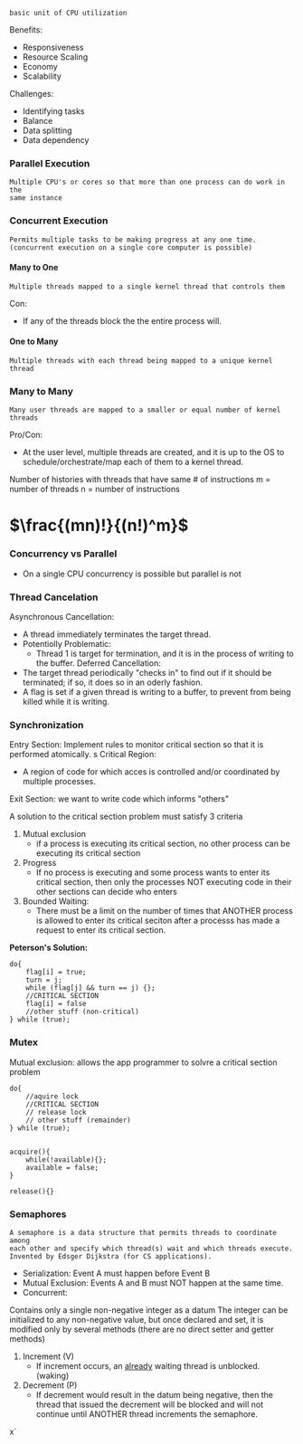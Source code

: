 	basic unit of CPU utilization

Benefits:
- Responsiveness
- Resource Scaling
- Economy
- Scalability

Challenges:
- Identifying tasks
- Balance
- Data splitting
- Data dependency 

### Parallel Execution
	Multiple CPU's or cores so that more than one process can do work in the 
	same instance

### Concurrent Execution
	Permits multiple tasks to be making progress at any one time. 
	(concurrent execution on a single core computer is possible)

#### Many to One
	Multiple threads mapped to a single kernel thread that controls them

Con:
- If any of the threads block the the entire process will.
#### One to Many
	Multiple threads with each thread being mapped to a unique kernel thread

### Many to Many
	Many user threads are mapped to a smaller or equal number of kernel threads

Pro/Con:
- At the user level, multiple threads are created, and it is up to the OS to schedule/orchestrate/map each of them to a kernel thread. 


Number of histories with threads that have same # of instructions
m = number of threads
n = number of instructions
# $\frac{(mn)!}{(n!)^m}$ 

### Concurrency vs Parallel
- On a single CPU concurrency is possible but parallel is not

### Thread Cancelation

Asynchronous Cancellation:
- A thread immediately terminates the target thread.
- Potentiolly Problematic:
	- Thread 1 is target for termination, and it is in the process of writing to the buffer.
Deferred Cancellation:
- The target thread periodically "checks in" to find out if it should be terminated; if so, it does so in an oderly fashion. 
- A flag is set if a given thread is writing to a buffer, to prevent from being killed while it is writing. 


### Synchronization

Entry Section: Implement rules to monitor critical section so that it is performed atomically. s
Critical Region:
- A region of code for which acces is controlled and/or coordinated by multiple processes.

Exit Section: we want to write code which informs "others"

A solution to the critical section problem must satisfy 3 criteria
1. Mutual exclusion
	- if a process is executing its critical section, no other process can be executing its critical section
2. Progress
	- If no process is executing and some process wants to enter its critical section, then only the processes NOT executing code in their other sections can decide who enters
3. Bounded Waiting: 
	- There must be a limit on the number of times that ANOTHER  process is allowed to enter its critical seciton after a processs has made a request to enter its critical section.


__Peterson's Solution:__
```
do{
	flag[i] = true;
	turn = j;
	while (flag[j] && turn == j) {};
	//CRITICAL SECTION
	flag[i] = false
	//other stuff (non-critical)
} while (true);
```

### Mutex
Mutual exclusion: allows the app programmer to solvre a critical section problem

```
do{
	//aquire lock
	//CRITICAL SECTION
	// release lock
	// other stuff (remainder)
} while (true);


acquire(){
	while(!available){};
	available = false;
}

release(){}
```

### Semaphores
	A semaphore is a data structure that permits threads to coordinate among 
	each other and specify which thread(s) wait and which threads execute. 
	Invented by Edsger Dijkstra (for CS applications).
- Serialization: Event A must happen before Event B
- Mutual Exclusion: Events A and B must NOT happen at the same time.
- Concurrent: 

Contains only a single non-negative integer as a datum
The integer can be initialized to any non-negative value, but once declared and set, it is modified only by several methods (there are no direct setter and getter methods)
1. Increment (V)
	- If increment occurs, an <u>already</u> waiting thread is unblocked. (waking)
2. Decrement (P)
	- If decrement would result in the datum being negative, then the thread that issued the decrement will be blocked and will not continue until ANOTHER thread increments the semaphore. 

x`